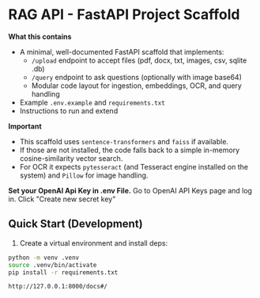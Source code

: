 # RAG API - FastAPI Project Scaffold

**What this contains**
- A minimal, well-documented FastAPI scaffold that implements:
  - `/upload` endpoint to accept files (pdf, docx, txt, images, csv, sqlite .db)
  - `/query` endpoint to ask questions (optionally with image base64)
  - Modular code layout for ingestion, embeddings, OCR, and query handling
- Example `.env.example` and `requirements.txt`
- Instructions to run and extend

**Important**
- This scaffold uses `sentence-transformers` and `faiss` if available.
- If those are not installed, the code falls back to a simple in-memory cosine-similarity vector search.
- For OCR it expects `pytesseract` (and Tesseract engine installed on the system) and `Pillow` for image handling.

**Set your OpenAI Api Key in .env File.**
	Go to OpenAI API Keys page and log in.
    Click "Create new secret key"
	
## Quick Start (Development)

1. Create a virtual environment and install deps:
```bash
python -m venv .venv
source .venv/bin/activate
pip install -r requirements.txt

http://127.0.0.1:8000/docs#/
